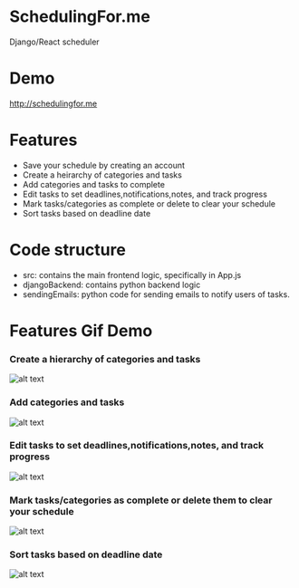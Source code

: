 
# SchedulingFor.me
Django/React scheduler

# Demo
http://schedulingfor.me

# Features
- Save your schedule by creating an account
- Create a heirarchy of categories and tasks
- Add categories and tasks to complete
- Edit tasks to set deadlines,notifications,notes, and track progress
- Mark tasks/categories as complete or delete to clear your schedule
- Sort tasks based on deadline date

# Code structure
- src: contains the main frontend logic, specifically in App.js
- djangoBackend: contains python backend logic
- sendingEmails: python code for sending emails to notify users of tasks.

# Features Gif Demo

### Create a hierarchy of categories and tasks
![alt text](https://github.com/zumaad/SchedulingFor.me/blob/master/demoGifsPics/overallView3.png)

### Add categories and tasks
![alt text](https://github.com/zumaad/SchedulingFor.me/blob/master/demoGifsPics/categoriesandtasks.gif)

### Edit tasks to set deadlines,notifications,notes, and track progress
![alt text](https://github.com/zumaad/SchedulingFor.me/blob/master/demoGifsPics/editingTasksGif.gif)

### Mark tasks/categories as complete or delete them to clear your schedule
![alt text](https://github.com/zumaad/SchedulingFor.me/blob/master/demoGifsPics/completingTasks.gif)

### Sort tasks based on deadline date
![alt text](https://github.com/zumaad/SchedulingFor.me/blob/master/demoGifsPics/sortedView.gif)





